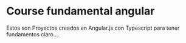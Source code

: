 # Course fundamental angular

Estos son Proyectos creados en Angular.js con Typescript para tener fundamentos claro....
